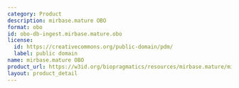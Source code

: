 ```yaml
---
category: Product
description: mirbase.mature OBO
format: obo
id: obo-db-ingest.mirbase.mature.obo
license:
  id: https://creativecommons.org/public-domain/pdm/
  label: public domain
name: mirbase.mature OBO
product_url: https://w3id.org/biopragmatics/resources/mirbase.mature/mirbase.mature.obo
layout: product_detail
---
```

